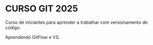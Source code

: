 # CURSO GIT 2025

Curso de iniciantes para aprender a trabalhar com versionamento de código.

Aprendendo GitFlow e VS.